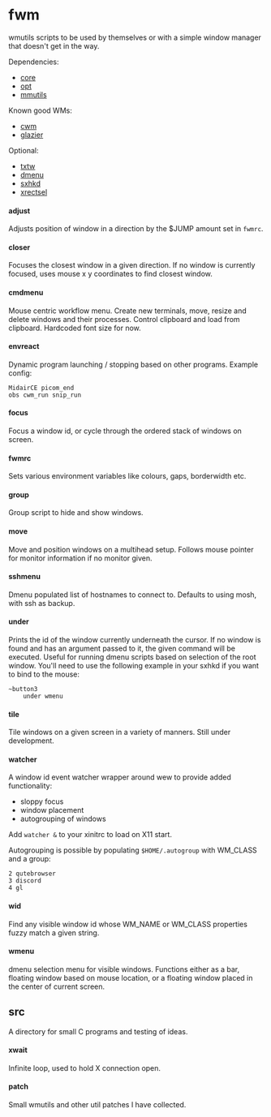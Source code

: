 # fwm

wmutils scripts to be used by themselves or with a simple window manager that
doesn't get in the way.

Dependencies:
- [core](https://github.com/wmutils/core)
- [opt](https://github.com/wmutils/opt)
- [mmutils](https://github.com/pockata/mmutils)

Known good WMs:
- [cwm](https://tools.suckless.org/dmenu)
- [glazier](https://git.z3bra.org/glazier/log.html)

Optional:
- [txtw](https://github.com/baskerville/txtw)
- [dmenu](https://tools.suckless.org/dmenu)
- [sxhkd](https://github.com/baskerville/sxhkd)
- [xrectsel](https://github.com/lolilolicon/xrectsel)

#### adjust

Adjusts position of window in a direction by the $JUMP amount set in `fwmrc`.

#### closer

Focuses the closest window in a given direction. If no window is currently
focused, uses mouse x y coordinates to find closest window.

#### cmdmenu

Mouse centric workflow menu. Create new terminals, move, resize and delete
windows and their processes. Control clipboard and load from clipboard.
Hardcoded font size for now.

#### envreact

Dynamic program launching / stopping based on other programs. Example config:

```
MidairCE picom_end
obs cwm_run snip_run
```

#### focus

Focus a window id, or cycle through the ordered stack of windows on screen.

#### fwmrc

Sets various environment variables like colours, gaps, borderwidth etc.

#### group

Group script to hide and show windows.

#### move

Move and position windows on a multihead setup. Follows mouse pointer for
monitor information if no monitor given.

#### sshmenu

Dmenu populated list of hostnames to connect to. Defaults to using mosh, with
ssh as backup.

#### under

Prints the id of the window currently underneath the cursor. If no window is
found and has an argument passed to it, the given command will be executed.
Useful for running dmenu scripts based on selection of the root window. You'll
need to use the following example in your sxhkd if you want to bind to the
mouse:

```
~button3
    under wmenu
```

#### tile

Tile windows on a given screen in a variety of manners. Still under
development.

#### watcher

A window id event watcher wrapper around wew to provide added functionality:

- sloppy focus
- window placement
- autogrouping of windows

Add `watcher &` to your xinitrc to load on X11 start.

Autogrouping is possible by populating `$HOME/.autogroup` with WM_CLASS and a
group:

```
2 qutebrowser
3 discord
4 gl
```

#### wid

Find any visible window id whose WM_NAME or WM_CLASS properties fuzzy match a
given string.

#### wmenu

dmenu selection menu for visible windows. Functions either as a bar, floating
window based on mouse location, or a floating window placed in the center of
current screen.

## src

A directory for small C programs and testing of ideas.

#### xwait

Infinite loop, used to hold X connection open.

#### patch

Small wmutils and other util patches I have collected.

